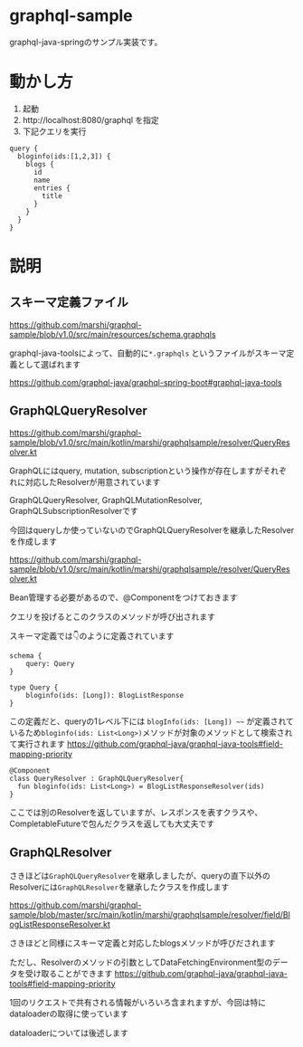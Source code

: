 # graphql-sample

graphql-java-springのサンプル実装です。

# 動かし方

1. 起動
1. http://localhost:8080/graphql を指定
1. 下記クエリを実行
```
query {
  bloginfo(ids:[1,2,3]) {
    blogs {
      id
      name
      entries {
        title
      }
    }
  }
}
```

# 説明

## スキーマ定義ファイル

https://github.com/marshi/graphql-sample/blob/v1.0/src/main/resources/schema.graphqls


graphql-java-toolsによって、自動的に`*.graphqls` というファイルがスキーマ定義として選ばれます

https://github.com/graphql-java/graphql-spring-boot#graphql-java-tools

## GraphQLQueryResolver
https://github.com/marshi/graphql-sample/blob/v1.0/src/main/kotlin/marshi/graphqlsample/resolver/QueryResolver.kt

GraphQLにはquery, mutation, subscriptionという操作が存在しますがそれぞれに対応したResolverが用意されています

GraphQLQueryResolver, GraphQLMutationResolver, GraphQLSubscriptionResolverです

今回はqueryしか使っていないのでGraphQLQueryResolverを継承したResolverを作成します

https://github.com/marshi/graphql-sample/blob/v1.0/src/main/kotlin/marshi/graphqlsample/resolver/QueryResolver.kt

Bean管理する必要があるので、@Componentをつけておきます

クエリを投げるとこのクラスのメソッドが呼び出されます

スキーマ定義では👇のように定義されています
```
schema {
    query: Query
}

type Query {
    bloginfo(ids: [Long]): BlogListResponse
}
```
この定義だと、queryの1レベル下には `blogInfo(ids: [Long]) ~~` が定義されているため`bloginfo(ids: List<Long>)`メソッドが対象のメソッドとして検索されて実行されます
https://github.com/graphql-java/graphql-java-tools#field-mapping-priority

```
@Component
class QueryResolver : GraphQLQueryResolver{
  fun bloginfo(ids: List<Long>) = BlogListResponseResolver(ids)
}
```
ここでは別のResolverを返していますが、レスポンスを表すクラスや、CompletableFutureで包んだクラスを返しても大丈夫です

## GraphQLResolver

さきほどは`GraphQLQueryResolver`を継承しましたが、queryの直下以外のResolverには`GraphQLResolver`を継承したクラスを作成します

https://github.com/marshi/graphql-sample/blob/master/src/main/kotlin/marshi/graphqlsample/resolver/field/BlogListResponseResolver.kt

さきほどと同様にスキーマ定義と対応したblogsメソッドが呼びだされます

ただし、Resolverのメソッドの引数としてDataFetchingEnvironment型のデータを受け取ることができます
https://github.com/graphql-java/graphql-java-tools#field-mapping-priority

1回のリクエストで共有される情報がいろいろ含まれますが、今回は特にdataloaderの取得に使っています

dataloaderについては後述します



